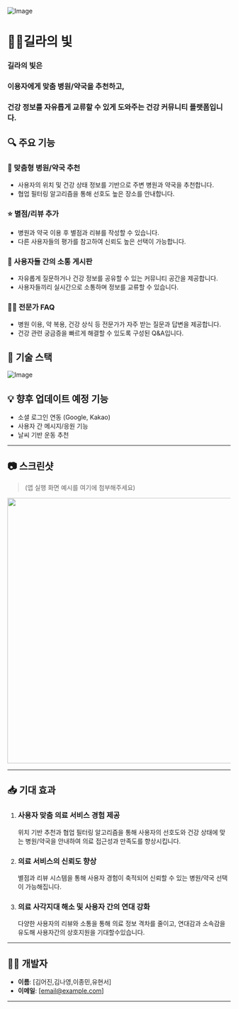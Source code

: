 ![Image](https://github.com/user-attachments/assets/f9dedda1-7e64-41b4-8e89-cb54267bba1f)
# 🏃‍♀️길라의 빛

### **길라의 빛**은  
### 이용자에게 **맞춤 병원/약국을 추천**하고,  
### **건강 정보를 자유롭게 교류**할 수 있게 도와주는 **건강 커뮤니티 플랫폼**입니다.

## 🔍 주요 기능

### 🏥 맞춤형 병원/약국 추천
- 사용자의 위치 및 건강 상태 정보를 기반으로 주변 병원과 약국을 추천합니다.
- 협업 필터링 알고리즘을 통해 선호도 높은 장소를 안내합니다.

### ⭐ 별점/리뷰 추가
- 병원과 약국 이용 후 별점과 리뷰를 작성할 수 있습니다.
- 다른 사용자들의 평가를 참고하여 신뢰도 높은 선택이 가능합니다.

### 💬 사용자들 간의 소통 게시판
- 자유롭게 질문하거나 건강 정보를 공유할 수 있는 커뮤니티 공간을 제공합니다.
- 사용자들끼리 실시간으로 소통하며 정보를 교류할 수 있습니다.

### 🧑‍⚕️ 전문가 FAQ
- 병원 이용, 약 복용, 건강 상식 등 전문가가 자주 받는 질문과 답변을 제공합니다.
- 건강 관련 궁금증을 빠르게 해결할 수 있도록 구성된 Q&A입니다.

## 🚀 기술 스택
![Image](https://github.com/user-attachments/assets/adf6ba31-3f18-45a2-87f4-0c4b7e8f5c46)


## 💡 향후 업데이트 예정 기능

- 소셜 로그인 연동 (Google, Kakao)
- 사용자 간 메시지/응원 기능
- 날씨 기반 운동 추천

---

## 📷 스크린샷
> (앱 실행 화면 예시를 여기에 첨부해주세요)
<img src="https://github.com/user-attachments/assets/7676a216-3208-41fb-a1c8-330a7241cd5b" width="600" />

---

## 📥 기대 효과
1. ### 사용자 맞춤 의료 서비스 경험 제공
    위치 기반 추천과 협업 필터링 알고리즘을 통해 사용자의 선호도와 건강 상태에 맞는 병원/약국을 안내하여 의료 접근성과 만족도를 향상시킵니다.

2. ### 의료 서비스의 신뢰도 향상
    별점과 리뷰 시스템을 통해 사용자 경험이 축적되어 신뢰할 수 있는 병원/약국 선택이 가능해집니다.


3. ### 의료 사각지대 해소 및 사용자 간의 연대 강화
    다양한 사용자의 리뷰와 소통을 통해 의료 정보 격차를 줄이고, 연대감과 소속감을 유도해 사용자간의 상호지원을 기대할수있습니다.


---

## 🧑‍💻 개발자

- **이름**: [김어진,김나영,이종민,유현서]
- **이메일**: [email@example.com]

---

